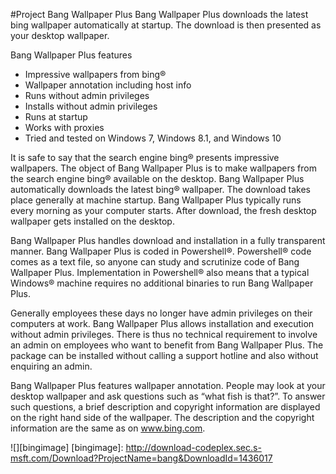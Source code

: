 #Project Bang Wallpaper Plus
Bang Wallpaper Plus downloads the latest bing wallpaper automatically at startup. The download is then presented as your desktop wallpaper.

Bang Wallpaper Plus features
-	Impressive wallpapers from bing®
-	Wallpaper annotation including host info 
-	Runs without admin privileges 
-	Installs without admin privileges 
-	Runs at startup 
-	Works with proxies 
-	Tried and tested on Windows 7, Windows 8.1, and Windows 10

It is safe to say that the search engine bing® presents impressive wallpapers. The object of Bang Wallpaper Plus is to make wallpapers from the search engine bing® available on the desktop. Bang Wallpaper Plus automatically downloads the latest bing® wallpaper. The download takes place generally at machine startup. Bang Wallpaper Plus typically runs every morning as your computer starts. After download, the fresh desktop wallpaper gets installed on the desktop.

Bang Wallpaper Plus handles download and installation in a fully transparent manner. Bang Wallpaper Plus is coded in Powershell®. Powershell® code comes as a text file, so anyone can study and scrutinize code of Bang Wallpaper Plus. Implementation in Powershell® also means that a typical Windows® machine requires no additional binaries to run Bang Wallpaper Plus.

Generally employees these days no longer have admin privileges on their computers at work. Bang Wallpaper Plus allows installation and execution without admin privileges. There is thus no technical requirement to involve an admin on employees who want to benefit from Bang Wallpaper Plus. The package can be installed without calling a support hotline and also without enquiring an admin.

Bang Wallpaper Plus features wallpaper annotation. People may look at your desktop wallpaper and ask questions such as “what fish is that?”. To answer such questions, a brief description and copyright information are displayed on the right hand side of the wallpaper. The description and the copyright information are the same as on www.bing.com. 


![][bingimage]
[bingimage]: http://download-codeplex.sec.s-msft.com/Download?ProjectName=bang&DownloadId=1436017
